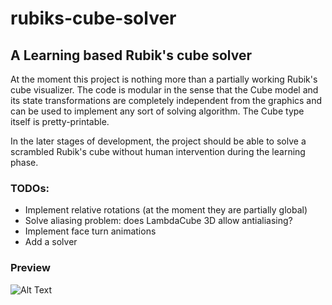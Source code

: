 # rubiks-cube-solver
## A Learning based Rubik's cube solver

At the moment this project is nothing more than a partially working Rubik's cube visualizer.
The code is modular in the sense that the Cube model and its state transformations are completely independent from the
graphics and can be used to implement any sort of solving algorithm.
The Cube type itself is pretty-printable.

In the later stages of development, the project should be able to solve a scrambled Rubik's cube without human intervention
during the learning phase.

### TODOs:
- Implement relative rotations (at the moment they are partially global)
- Solve aliasing problem: does LambdaCube 3D allow antialiasing?
- Implement face turn animations
- Add a solver

### Preview
![Alt Text](https://media.giphy.com/media/24mXZtkw1mbTEMTV4h/giphy.gif)


